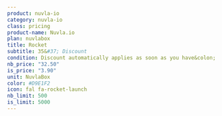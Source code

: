 ```yaml
---
product: nuvla-io
category: nuvla-io
class: pricing
product-name: Nuvla.io
plan: nuvlabox
title: Rocket
subtitle: 35&#37; Discount
condition: Discount automatically applies as soon as you have&colon;
nb_price: "32.50"
is_price: "3.90"
unit: NuvlaBox
color: #D9E1F2
icon: fal fa-rocket-launch
nb_limit: 500
is_limit: 5000
---
```

